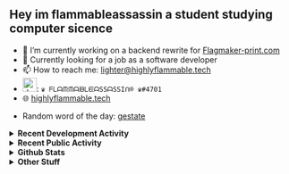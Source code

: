 ## Hey im flammableassassin a student studying computer sicence

- 🔭 I’m currently working on a backend rewrite for [Flagmaker-print.com](https://flagmaker-print.com)
- 🌱  Currently looking for a job as a software developer
- 📫 How to reach me: [lighter@highlyflammable.tech](mailto:lighter@highlyflammable.tech?subject=Hello)
- <img src="https://discord.com/assets/2c21aeda16de354ba5334551a883b481.png" alt="drawing" width="25"/>: `♛ ᖴᒪᗩᙏᙏᗩᙖᒪᙓᗩSSᗩSSIᑎ® ♛#4701`
- 🌐 [highlyflammable.tech](https://highlyflammable.tech)

<!--START_SECTION:randomWord-->
- Random word of the day: [gestate](https://www.wordnik.com/words/gestate)
<!--END_SECTION:randomWord-->

<details>
  <summary><b>Recent Development Activity</b></summary>
  Doesn't record in dev containers
    <br> 
  
  <!--START_SECTION:waka-->
```text
JavaScript   45 mins         ███████████████████░░░░░░   75.54 % 
Text         14 mins         ██████░░░░░░░░░░░░░░░░░░░   24.46 % 
```
<!--END_SECTION:waka-->

</details>

<details>
  <summary><b>Recent Public Activity</b></summary>
    <br>

  <!--START_SECTION:activity-->
1. ❗️ Closed issue [#2](https://github.com/flamableassassin/status/issues/2) in [flamableassassin/status](https://github.com/flamableassassin/status)
2. 🗣 Commented on [#2](https://github.com/flamableassassin/status/issues/2) in [flamableassassin/status](https://github.com/flamableassassin/status)
3. ❗️ Closed issue [#1](https://github.com/flamableassassin/status/issues/1) in [flamableassassin/status](https://github.com/flamableassassin/status)
4. 🗣 Commented on [#1](https://github.com/flamableassassin/status/issues/1) in [flamableassassin/status](https://github.com/flamableassassin/status)
5. ❗️ Opened issue [#2](https://github.com/flamableassassin/status/issues/2) in [flamableassassin/status](https://github.com/flamableassassin/status)
  <!--END_SECTION:activity-->

</details>

<details>
  <summary><b>Github Stats</b></summary>
    <br>
    <p align="center">
      <img width="48%" src="https://github-readme-stats.vercel.app/api?username=flamableassassin&count_private=true&show_icons=true&theme=radical"/>
      <img width="48%" src="https://github-readme-streak-stats.herokuapp.com?user=flamableassassin&theme=neon-dark"/>
    </p>
  
</details>

<details>
  <summary><b>Other Stuff</b></summary>
  <br>
<a href="https://www.abuseipdb.com/user/67633" title="AbuseIPDB" alt="AbuseIPDB Contributor Badge">
	<img src="https://www.abuseipdb.com/contributor/67633.svg" style="width: 180px;">
</a>
  
</details>
